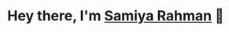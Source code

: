 <h1 align="center">Hey there, I'm <a href="https://github.com/Rahman-Samiya" target="_blank">Samiya Rahman</a> 👋</h1>

<!--
**Rahman-Samiya/Rahman-Samiya** is a ✨ _special_ ✨ repository because its `README.md` (this file) appears on your GitHub profile.

Here are some ideas to get you started:

- 🔭 I’m currently working on ...
- 🌱 I’m currently learning ...
- 👯 I’m looking to collaborate on ...
- 🤔 I’m looking for help with ...
- 💬 Ask me about ...
- 📫 How to reach me: ...
- 😄 Pronouns: ...
- ⚡ Fun fact: ...
-->
